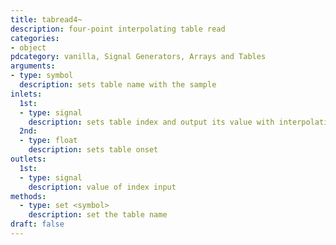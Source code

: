 ```yaml
---
title: tabread4~
description: four-point interpolating table read
categories:
- object
pdcategory: vanilla, Signal Generators, Arrays and Tables
arguments:
- type: symbol
  description: sets table name with the sample
inlets:
  1st:
  - type: signal
    description: sets table index and output its value with interpolation
  2nd:
  - type: float
    description: sets table onset
outlets:
  1st:
  - type: signal
    description: value of index input
methods:
  - type: set <symbol>
    description: set the table name
draft: false
---
```


